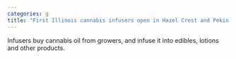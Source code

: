 ```yaml
---
categories: g
title: "First Illinois cannabis infusers open in Hazel Crest and Pekin as industry slowly begins to take off"
---
```

Infusers buy cannabis oil from growers, and infuse it into edibles, lotions and other products.